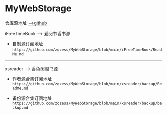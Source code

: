 # MyWebStorage

仓库源地址 [-->github](https://github.com/zqzess/MyWebStorage)

iFreeTimeBook   --> 爱阅书香书源

- 自制源订阅地址``https://github.com/zqzess/MyWebStorage/blob/main/iFreeTimeBook/ReadMe.md``

***************************************************************
xsreader        --> 香色闺阁书源

- 作者源合集订阅地址``https://github.com/zqzess/MyWebStorage/blob/main/xsreader/backup/ReadMe.md``

- 备份源合集订阅地址``https://github.com/zqzess/MyWebStorage/blob/main/xsreader/backup/backup.md``


